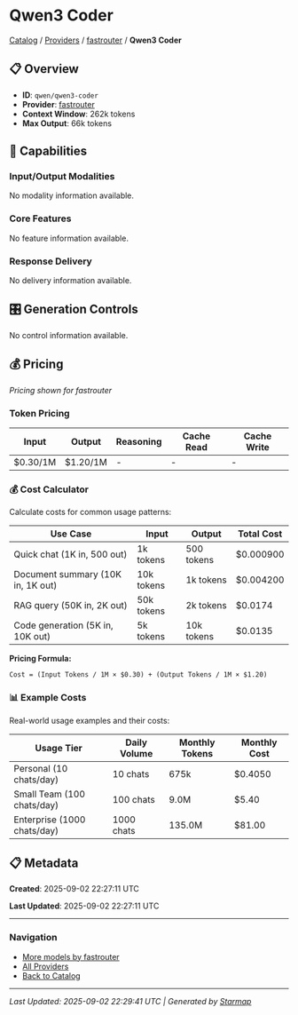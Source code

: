 # Qwen3 Coder
  
[Catalog](../../../../..) / [Providers](../../../..) / [fastrouter](../../..) / **Qwen3 Coder**


## 📋 Overview
  
- **ID**: `qwen/qwen3-coder`
- **Provider**: [fastrouter](../)
- **Context Window**: 262k tokens
- **Max Output**: 66k tokens
  
## 🎯 Capabilities
  
### Input/Output Modalities
  
No modality information available.
  
### Core Features
  
No feature information available.
  
### Response Delivery
  
No delivery information available.
  
## 🎛️ Generation Controls
  
No control information available.
  
## 💰 Pricing
  
*Pricing shown for fastrouter*
  
  
### Token Pricing
  
| Input | Output | Reasoning | Cache Read | Cache Write |
|---------|---------|---------|---------|---------|
| $0.30/1M | $1.20/1M | - | - | - |

  
### 💰 Cost Calculator
  
Calculate costs for common usage patterns:
  
  
| Use Case | Input | Output | Total Cost |
|---------|---------|---------|---------|
| Quick chat (1K in, 500 out) | 1k tokens | 500 tokens | $0.000900 |
| Document summary (10K in, 1K out) | 10k tokens | 1k tokens | $0.004200 |
| RAG query (50K in, 2K out) | 50k tokens | 2k tokens | $0.0174 |
| Code generation (5K in, 10K out) | 5k tokens | 10k tokens | $0.0135 |

  
**Pricing Formula:**
  
```
Cost = (Input Tokens / 1M × $0.30) + (Output Tokens / 1M × $1.20)
```
  
### 📊 Example Costs
  
Real-world usage examples and their costs:
  
  
| Usage Tier | Daily Volume | Monthly Tokens | Monthly Cost |
|---------|---------|---------|---------|
| Personal (10 chats/day) | 10 chats | 675k | $0.4050 |
| Small Team (100 chats/day) | 100 chats | 9.0M | $5.40 |
| Enterprise (1000 chats/day) | 1000 chats | 135.0M | $81.00 |

  
## 📋 Metadata
  
**Created**: 2025-09-02 22:27:11 UTC
  
**Last Updated**: 2025-09-02 22:27:11 UTC
  
  
---
  
  
### Navigation

- [More models by fastrouter](../)
- [All Providers](../../../../../providers)
- [Back to Catalog](../../../../..)


---
_Last Updated: 2025-09-02 22:29:41 UTC | Generated by [Starmap](https://github.com/agentstation/starmap)_
